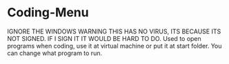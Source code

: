 # Coding-Menu
IGNORE THE WINDOWS WARNING THIS HAS NO VIRUS, ITS BECAUSE ITS NOT SIGNED. IF I SIGN IT IT WOULD BE HARD TO DO.
Used to open programs when coding, use it at virtual machine or put it at start folder.
You can change what program to run.
